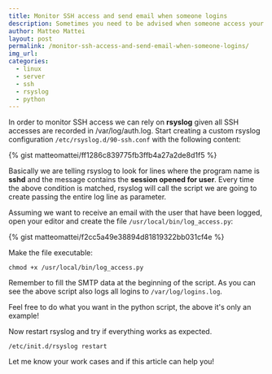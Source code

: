 ```yaml
---
title: Monitor SSH access and send email when someone logins
description: Sometimes you need to be advised when someone access your server through SSH. In this article I show you how to monitor that event and do some actions like sending an email.
author: Matteo Mattei
layout: post
permalink: /monitor-ssh-access-and-send-email-when-someone-logins/
img_url:
categories:
  - linux
  - server
  - ssh
  - rsyslog
  - python
---
```


In order to monitor SSH access we can rely on **rsyslog** given all SSH accesses are recorded in /var/log/auth.log.
Start creating a custom rsyslog configuration `/etc/rsyslog.d/90-ssh.conf` with the following content:

{% gist matteomattei/ff1286c839775fb3ffb4a27a2de8d1f5 %}

Basically we are telling rsyslog to look for lines where the program name is **sshd** and the message contains the **session opened for user**.
Every time the above condition is matched, rsyslog will call the script we are going to create passing the entire log line as parameter.

Assuming we want to receive an email with the user that have been logged, open your editor and create the file `/usr/local/bin/log_access.py`:

{% gist matteomattei/f2cc5a49e38894d81819322bb031cf4e %}

Make the file executable:

```
chmod +x /usr/local/bin/log_access.py
```

Remember to fill the SMTP data at the beginning of the script.
As you can see the above script also logs all logins to `/var/log/logins.log`.

Feel free to do what you want in the python script, the above it's only an example!

Now restart rsyslog and try if everything works as expected.

```
/etc/init.d/rsyslog restart
```

Let me know your work cases and if this article can help you!
